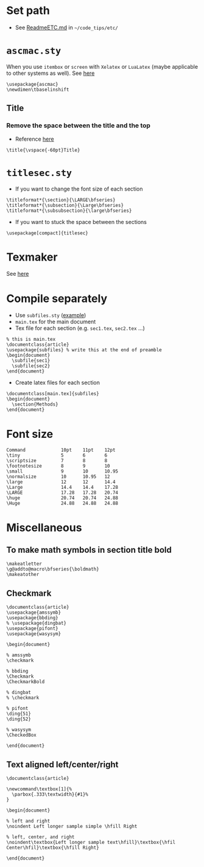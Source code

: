 # Set path
* See [ReadmeETC.md](https://github.com/UT-GLP-2014/TMY/blob/master/code_tips/etc/ReadmeETC.md) in `~/code_tips/etc/`

# `ascmac.sty`
When you use `itembox` or `screen` with `Xelatex` or `LuaLatex` (maybe applicable to other systems as well).
See [here](http://akitsu-sanae.hatenablog.com/entry/2017/09/25/134202)

```
\usepackage{ascmac}
\newdimen\tbaselinshift
```

## Title
### Remove the space between the title and the top
* Reference [here](https://tex.stackexchange.com/questions/123374/reduce-space-at-the-top-using-maketitle)

```
\title{\vspace{-60pt}Title}
```


# `titlesec.sty`
* If you want to change the font size of each section

```
\titleformat*{\section}{\LARGE\bfseries}
\titleformat*{\subsection}{\Large\bfseries}
\titleformat*{\subsubsection}{\large\bfseries}
```
* If you want to stuck the space between the sections

```
\usepackage[compact]{titlesec}
```

# Texmaker
See [here](http://blog.livedoor.jp/ti5942/?p=63)

# Compile separately
* Use `subfiles.sty` ([example](https://tex.stackexchange.com/questions/7052/how-do-i-choose-which-sections-to-compile-from-a-latex-document))
* `main.tex` for the main document
* Tex file for each section (e.g. `sec1.tex`, `sec2.tex` ...)

```
% this is main.tex
\documentclass{article}
\usepackage{subfiles} % write this at the end of preamble
\begin{document}
  \subfile{sec1}
  \subfile{sec2}
\end{document}
```

* Create latex files for each section

```
\documentclass[main.tex]{subfiles}
\begin{document}
  \section{Methods}
\end{document}
```

# Font size
```
Command             10pt    11pt    12pt
\tiny               5       6       6
\scriptsize         7       8       8
\footnotesize       8       9       10
\small              9       10      10.95
\normalsize         10      10.95   12
\large              12      12      14.4
\Large              14.4    14.4    17.28
\LARGE              17.28   17.28   20.74
\huge               20.74   20.74   24.88
\Huge               24.88   24.88   24.88
```

# Miscellaneous
## To make math symbols in section title bold

```
\makeatletter
\g@addto@macro\bfseries{\boldmath}
\makeatother
```

## Checkmark

```
\documentclass{article}
\usepackage{amssymb}
\usepackage{bbding}
% \usepackage{dingbat}
\usepackage{pifont}
\usepackage{wasysym}

\begin{document}

% amssymb
\checkmark

% bbding
\Checkmark
\CheckmarkBold

% dingbat
% \checkmark

% pifont
\ding{51}
\ding{52}

% wasysym
\CheckedBox

\end{document}
```
## Text aligned left/center/right

```
\documentclass{article}

\newcommand\textbox[1]{%
  \parbox{.333\textwidth}{#1}%
}

\begin{document}

% left and right
\noindent Left longer sample simple \hfill Right

% left, center, and right
\noindent\textbox{Left longer sample text\hfill}\textbox{\hfil Center\hfil}\textbox{\hfill Right}

\end{document}
```


